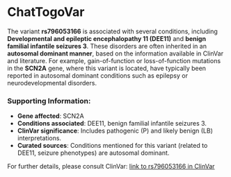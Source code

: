 # ChatTogoVar

The variant **rs796053166** is associated with several conditions, including **Developmental and epileptic encephalopathy 11 (DEE11)** and **benign familial infantile seizures 3**. These disorders are often inherited in an **autosomal dominant manner**, based on the information available in ClinVar and literature. For example, gain-of-function or loss-of-function mutations in the **SCN2A** gene, where this variant is located, have typically been reported in autosomal dominant conditions such as epilepsy or neurodevelopmental disorders.

### Supporting Information:
- **Gene affected**: SCN2A
- **Conditions associated**: DEE11, benign familial infantile seizures 3.
- **ClinVar significance**: Includes pathogenic (P) and likely benign (LB) interpretations.
- **Curated sources**: Conditions mentioned for this variant (related to DEE11, seizure phenotypes) are autosomal dominant.

For further details, please consult ClinVar: [link to rs796053166 in ClinVar](https://www.ncbi.nlm.nih.gov/clinvar/variation/207028)